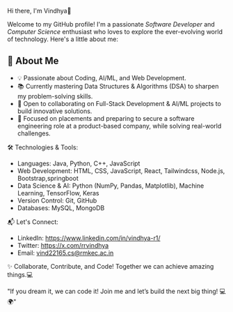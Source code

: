 Hi there, I'm Vindhya👋

Welcome to my GitHub profile! I'm a passionate *Software Developer* and *Computer Science* enthusiast who loves to explore the ever-evolving world of technology. 
Here's a little about me:

## 🚀 About Me  
- 💡 Passionate about Coding, AI/ML, and Web Development.  
- 📚 Currently mastering Data Structures & Algorithms (DSA) to sharpen my problem-solving skills.  
- 🤝 Open to collaborating on Full-Stack Development & AI/ML projects to build innovative solutions.  
- 🎯 Focused on placements and preparing to secure a software engineering role at a product-based company, while solving real-world challenges.  

  
🛠️ Technologies & Tools:
- Languages: Java, Python, C++, JavaScript
- Web Development: HTML, CSS, JavaScript, React, Tailwindcss, Node.js, Bootstrap,springboot
- Data Science & AI: Python (NumPy, Pandas, Matplotlib), Machine Learning, TensorFlow, Keras
- Version Control: Git, GitHub
- Databases: MySQL, MongoDB

📬 Let's Connect:
- LinkedIn: https://www.linkedin.com/in/vindhya-r1/
- Twitter: https://x.com/rrvindhya
- Email: vind22165.cs@rmkec.ac.in

✨ Collaborate, Contribute, and Code! Together we can achieve amazing things.💻

"If you dream it, we can code it! Join me and let’s build the next big thing! 💻🌍"

<!---
vindhya-14/vindhya-14 is a  special ✨ repository because its `README.md` (this file) appears on your GitHub profile.
You can click the Preview link to take a look at your changes.
--->
